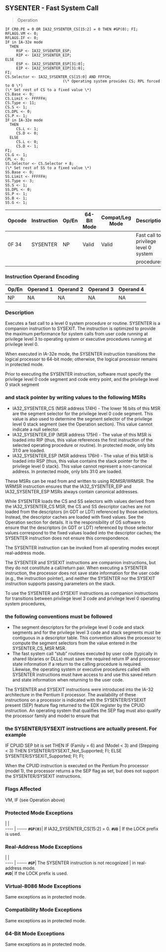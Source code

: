 ## SYSENTER - Fast System Call

> Operation

``` slim
IF CR0.PE = 0 OR IA32_SYSENTER_CS[15:2] = 0 THEN #GP(0); FI;
RFLAGS.VM <- 0;
RFLAGS.IF <- 0;
IF in IA-32e mode
  THEN
     RSP <- IA32_SYSENTER_ESP;
     RIP <- IA32_SYSENTER_EIP;
ELSE
     ESP <- IA32_SYSENTER_ESP[31:0];
     EIP <- IA32_SYSENTER_EIP[31:0];
FI;
CS.Selector <- IA32_SYSENTER_CS[15:0] AND FFFCH;
                          (\* Operating system provides CS; RPL forced to 0 \*)
(\* Set rest of CS to a fixed value \*)
CS.Base <- 0;
CS.Limit <- FFFFFH;
CS.Type <- 11;
CS.S <- 1;
CS.DPL <- 0;
CS.P <- 1;
IF in IA-32e mode
  THEN
     CS.L <- 1;
     CS.D <- 0;
  ELSE
     CS.L <- 0;
     CS.D <- 1;
FI;
CS.G <- 1;
CPL <- 0;
SS.Selector <- CS.Selector + 8;
(\* Set rest of SS to a fixed value \*)
SS.Base <- 0;
SS.Limit <- FFFFFH;
SS.Type <- 3;
SS.S <- 1;
SS.DPL <- 0;
SS.P <- 1;
SS.B <- 1;
SS.G <- 1;

```

 Opcode| Instruction| Op/En| 64-Bit Mode| Compat/Leg Mode| Description                          
 ---  | --- | --- | --- | --- | ---
 0F 34 | SYSENTER   | NP   | Valid      | Valid          | Fast call to privilege level 0 system
       |            |      |            |                | procedures.                          

### Instruction Operand Encoding
 Op/En| Operand 1| Operand 2| Operand 3| Operand 4
 ---  | --- | --- | --- | ---
 NP   | NA       | NA       | NA       | NA       

### Description
Executes a fast call to a level 0 system procedure or routine. SYSENTER is a
companion instruction to SYSEXIT. The instruction is optimized to provide the
maximum performance for system calls from user code running at privilege level
3 to operating system or executive procedures running at privilege level 0.

When executed in IA-32e mode, the SYSENTER instruction transitions the logical
processor to 64-bit mode; otherwise, the logical processor remains in protected
mode.

Prior to executing the SYSENTER instruction, software must specify the privilege
level 0 code segment and code entry point, and the privilege level 0 stack segment
### and stack pointer by writing values to the following MSRs

 - IA32_SYSENTER_CS (MSR address 174H)  -  The lower 16 bits of this MSR are the
segment selector for the privilege level 0 code segment. This value is also
used to determine the segment selector of the privilege level 0 stack segment
(see the Operation section). This value cannot indicate a null selector.
 - IA32_SYSENTER_EIP (MSR address 175H)  -  The value of this MSR is loaded into
RIP (thus, this value references the first instruction of the selected operating
procedure or routine). In protected mode, only bits 31:0 are loaded.
 - IA32_SYSENTER_ESP (MSR address 176H)  -  The value of this MSR is loaded into
RSP (thus, this value contains the stack pointer for the privilege level 0 stack).
This value cannot represent a non-canonical address. In protected mode, only
bits 31:0 are loaded.

These MSRs can be read from and written to using RDMSR/WRMSR. The WRMSR instruction
ensures that the IA32_SYSENTER_EIP and IA32_SYSENTER_ESP MSRs always contain
canonical addresses.

While SYSENTER loads the CS and SS selectors with values derived from the IA32_SYSENTER_CS
MSR, the CS and SS descriptor caches are not loaded from the descriptors (in
GDT or LDT) referenced by those selectors. Instead, the descriptor caches are
loaded with fixed values. See the Operation section for details. It is the responsibility
of OS software to ensure that the descriptors (in GDT or LDT) referenced by
those selector values correspond to the fixed values loaded into the descriptor
caches; the SYSENTER instruction does not ensure this correspondence.

The SYSENTER instruction can be invoked from all operating modes except real-address
mode.

The SYSENTER and SYSEXIT instructions are companion instructions, but they do
not constitute a call/return pair. When executing a SYSENTER instruction, the
processor does not save state information for the user code (e.g., the instruction
pointer), and neither the SYSENTER nor the SYSEXIT instruction supports passing
parameters on the stack.

To use the SYSENTER and SYSEXIT instructions as companion instructions for transitions
between privilege level 3 code and privilege level 0 operating system procedures,
### the following conventions must be followed

 - The segment descriptors for the privilege level 0 code and stack segments and
for the privilege level 3 code and stack segments must be contiguous in a descriptor
table. This convention allows the processor to compute the segment selectors
from the value entered in the SYSENTER_CS_MSR MSR.
 - The fast system call “stub” routines executed by user code (typically in shared
libraries or DLLs) must save the required return IP and processor state information
if a return to the calling procedure is required. Likewise, the operating system
or executive procedures called with SYSENTER instructions must have access to
and use this saved return and state information when returning to the user code.

The SYSENTER and SYSEXIT instructions were introduced into the IA-32 architecture
in the Pentium II processor. The availability of these instructions on a processor
is indicated with the SYSENTER/SYSEXIT present (SEP) feature flag returned to
the EDX register by the CPUID instruction. An operating system that qualifies
the SEP flag must also qualify the processor family and model to ensure that
### the SYSENTER/SYSEXIT instructions are actually present. For example

IF CPUID SEP bit is set THEN IF (Family = 6) and (Model < 3) and (Stepping <
3) THEN SYSENTER/SYSEXIT_Not_Supported; FI; ELSE SYSENTER/SYSEXIT_Supported;
FI; FI;

When the CPUID instruction is executed on the Pentium Pro processor (model 1),
the processor returns a the SEP flag as set, but does not support the SYSENTER/SYSEXIT
instructions.



### Flags Affected
VM, IF (see Operation above)


### Protected Mode Exceptions
   | |  
---- | -----
 **``#GP(0)``**| If IA32_SYSENTER_CS[15:2] = 0.
 **``#UD``**   | If the LOCK prefix is used.   

### Real-Address Mode Exceptions
   | |  
---- | -----
 **``#GP``**| The SYSENTER instruction is not recognized
    | in real-address mode.                     
 **``#UD``**| If the LOCK prefix is used.               

### Virtual-8086 Mode Exceptions
Same exceptions as in protected mode.


### Compatibility Mode Exceptions
Same exceptions as in protected mode.


### 64-Bit Mode Exceptions
Same exceptions as in protected mode.
